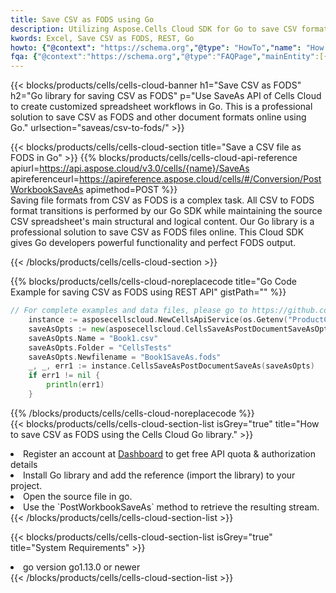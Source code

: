```yaml
---
title: Save CSV as FODS using Go 
description: Utilizing Aspose.Cells Cloud SDK for Go to save CSV format file as FODS format file. 
kwords: Excel, Save CSV as FODS, REST, Go
howto: {"@context": "https://schema.org","@type": "HowTo","name": "How to save CSV as FODS using the Cells Cloud Go library.","description": "How to save CSV as FODS using the Cells Cloud Go library.","image": {"@type": "ImageObject"},"url": "/go/saveas/csv-to-fods/","step": [{ "@type": "HowToStep","name": "How to save CSV as FODS using the Cells Cloud Go library. step 1", "image": {"@type": "ImageObject",},"url": "/go/saveas/csv-to-fods/","text": "Register an account at <a href='https://dashboard.aspose.cloud/'>Dashboard</a> to get free API quota & authorization details",},{ "@type": "HowToStep","name": "How to save CSV as FODS using the Cells Cloud Go library. step 1", "image": {"@type": "ImageObject",},"url": "/go/saveas/csv-to-fods/","text": "Install Go library and add the reference (import the library) to your project.",},{ "@type": "HowToStep","name": "How to save CSV as FODS using the Cells Cloud Go library. step 1", "image": {"@type": "ImageObject",},"url": "/go/saveas/csv-to-fods/","text": "Open the source file in go.",},{ "@type": "HowToStep","name": "How to save CSV as FODS using the Cells Cloud Go library. step 1", "image": {"@type": "ImageObject",},"url": "/go/saveas/csv-to-fods/","text": "Use the `PostWorkbookSaveAs` method to retrieve the resulting stream.",}, ],"supply": {"@type": "HowToSupply","name": "document"},"tool": [{"@type": "HowToTool","name": "Goland, Visual Studio Code, Eclipse"},{"@type": "HowToTool","name": "Aspose Cells"}],"totalTime": "PT6M"}
fqa: {"@context":"https://schema.org","@type":"FAQPage","mainEntity":[{"@type":"Question","name":"Why save file as other formats file in C# using REST API?","acceptedAnswer":{"@type":"Answer","text":"Documents are encoded in many ways, and some files may be incompatible with the software you use. To open and read such files, just save them as appropriate file formats.<br/><ol><li>Install .NET SDK and add the reference (import the library) to your project.</li><li>Open the source file in C# using REST API.</li><li>Call the PostWorkbookSaveAsRequest() method, passing an output filename with required extension.</li><li>Get the result of save as a separate file.</li></ol>"}},{"@type":"Question","name":"What file formats can I save as with your C# library?","acceptedAnswer":{"@type":"Answer","text":"We support a variety of file formats for conversion using .NET library, including XLSX, Excel, xls , PDF, CSV, HTML, Markdown, XML, PNG, JPG, TIFF, Json, TXT and many more."}},{"@type":"Question","name":"What is the maximum allowed file size for conversion using this .NET library?","acceptedAnswer":{"@type":"Answer","text":"There are no file size limits for format conversions using .NET library."}}]}
---
```



{{< blocks/products/cells/cells-cloud-banner h1="Save CSV as FODS" h2="Go library for saving CSV as FODS" p="Use SaveAs API of Cells Cloud to create customized spreadsheet workflows in Go. This is a professional solution to save CSV as FODS and other document formats online using Go." urlsection="saveas/csv-to-fods/" >}}

{{< blocks/products/cells/cells-cloud-section  title="Save a CSV file as FODS in Go" >}}
{{% blocks/products/cells/cells-cloud-api-reference  apiurl=https://api.aspose.cloud/v3.0/cells/{name}/SaveAs  apireferenceurl=https://apireference.aspose.cloud/cells/#/Conversion/PostWorkbookSaveAs  apimethod=POST %}}
<br/>
Saving file formats from CSV as FODS is a complex task. All CSV to FODS format transitions is performed by our Go SDK while maintaining the source CSV spreadsheet's main structural and logical content. Our Go library is a professional solution to save CSV as FODS files online. This Cloud SDK gives Go developers powerful functionality and perfect FODS output.

{{< /blocks/products/cells/cells-cloud-section >}}

{{% blocks/products/cells/cells-cloud-noreplacecode title="Go Code Example for saving CSV as FODS using REST API" gistPath="" %}}
  
```go
// For complete examples and data files, please go to https://github.com/aspose-cells-cloud/aspose-cells-cloud-go/
    instance := asposecellscloud.NewCellsApiService(os.Getenv("ProductClientId"), os.Getenv("ProductClientSecret"))
    saveAsOpts := new(asposecellscloud.CellsSaveAsPostDocumentSaveAsOpts)
    saveAsOpts.Name = "Book1.csv"
    saveAsOpts.Folder = "CellsTests"
    saveAsOpts.Newfilename = "Book1SaveAs.fods"
    _, _, err1 := instance.CellsSaveAsPostDocumentSaveAs(saveAsOpts)
    if err1 != nil {
	    println(err1)
    }
```
  
{{% /blocks/products/cells/cells-cloud-noreplacecode  %}}
<br/>
{{< blocks/products/cells/cells-cloud-section-list isGrey="true"  title="How to save CSV as FODS using the Cells Cloud Go library." >}}
<li>Register an account at <a href="https://dashboard.aspose.cloud/">Dashboard</a> to get free API quota & authorization details</li>
<li>Install Go library and add the reference (import the library) to your project.</li>
<li>Open the source file in go.</li>
<li>Use the `PostWorkbookSaveAs` method to retrieve the resulting stream.</li>
{{< /blocks/products/cells/cells-cloud-section-list >}}

{{< blocks/products/cells/cells-cloud-section-list isGrey="true"  title="System Requirements" >}}
<li>go version go1.13.0 or newer</li>
{{< /blocks/products/cells/cells-cloud-section-list >}}
